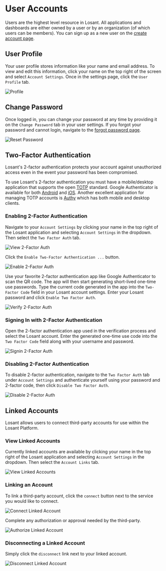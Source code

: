 # User Accounts

Users are the highest level resource in Losant. All applications and dashboards are either owned by a user or by an organization (of which users can be members). You can sign up as a new user on the <a href="https://accounts.losant.com/create-account" target="_blank">create account page</a>.

## User Profile

Your user profile stores information like your name and email address. To view and edit this information, click your name on the top right of the screen and select `Account Settings`. Once in the settings page, click the `User Profile` tab.

![Profile](/images/user-accounts/profile.png "Profile")

## Change Password

Once logged in, you can change your password at any time by providing it on the `Change Password` tab in your user settings. If you forgot your password and cannot login, navigate to the <a href="https://accounts.losant.com/forgot-password" target="_blank">forgot password page</a>.

![Reset Password](/images/user-accounts/reset-password.png "Reset Password")

## Two-Factor Authentication

Losant's 2-factor authentication protects your account against unauthorized access even in the event your password has been compromised.

To use Losant's 2-factor authentication you must have a mobile/desktop application that supports the open [TOTP](http://tools.ietf.org/html/rfc6238) standard. Google Authenticator is available for both [Android](https://play.google.com/store/apps/details?id=com.google.android.apps.authenticator2 "Google Authenticator - Android") and [iOS](https://itunes.apple.com/us/app/google-authenticator/id388497605?mt=8 "Google Authenticator - iOS"). Another excellent application for managing TOTP accounts is [Authy](https://www.authy.com/app/) which has both mobile and desktop clients.

### Enabling 2-Factor Authentication

Navigate to your `Account Settings` by clicking your name in the top right of the Losant application and selecting `Account Settings` in the dropdown. Then select the `Two Factor Auth` tab.

![View 2-Factor Auth](/images/user-accounts/view-2fa.png "View 2-Factor Auth")

Click the `Enable Two-Factor Authentication ...` button.

![Enable 2-Factor Auth](/images/user-accounts/enable-2fa.png "Enable 2-Factor Auth")

Use your favorite 2-factor authentication app like Google Authenticator to scan the QR code. The app will then start generating short-lived one-time use passwords. Type the current code generated in the app into the `Two-Factor Code` field in your Losant account settings. Enter your Losant password and click `Enable Two Factor Auth`.

![Verify 2-Factor Auth](/images/user-accounts/verify-2fa.png "Verify 2-Factor Auth")

### Signing In with 2-Factor Authentication

Open the 2-factor authentication app used in the verification process and select the Losant account. Enter the generated one-time use code into the `Two Factor Code` field along with your username and password.

![Signin 2-Factor Auth](/images/user-accounts/signin-2fa.png "Signin 2-Factor Auth")

### Disabling 2-Factor Authentication

To disable 2-factor authentication, navigate to the `Two Factor Auth` tab under `Account Settings` and authenticate yourself using your password and 2-factor code, then click `Disable Two Factor Auth`.

![Disable 2-Factor Auth](/images/user-accounts/disable-2fa.png "Disable 2-Factor Auth")

## Linked Accounts

Losant allows users to connect third-party accounts for use within the Losant Platform.

### View Linked Accounts

Currently linked accounts are available by clicking your name in the top right of the Losant application and selecting `Account Settings` in the dropdown. Then select the `Account Links` tab.

![View Linked Accounts](/images/user-accounts/view-linked-accounts.png "View Linked Accounts")

### Linking an Account

To link a third-party account, click the `connect` button next to the service you would like to connect.

![Connect Linked Account](/images/user-accounts/connect-linked-accounts.png "Connect Linked Account")

Complete any authorization or approval needed by the third-party.

![Authorize Linked Account](/images/user-accounts/authorize-linked-accounts.png "Authorize Linked Account")

### Disconnecting a Linked Account

Simply click the `disconnect` link next to your linked account.

![Disconnect Linked Account](/images/user-accounts/disconnect-linked-accounts.png "Disconnect Linked Account")
